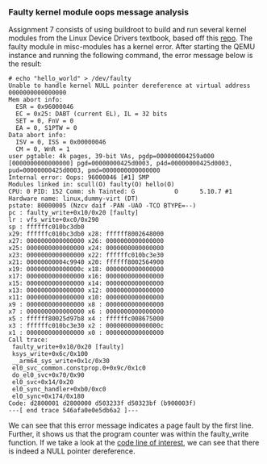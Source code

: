### Faulty kernel module oops message analysis

Assignment 7 consists of using buildroot to build and run several kernel modules from the Linux Device Drivers textbook, based off this [repo](https://github.com/martinezjavier/ldd3). 
The faulty module in misc-modules has a kernel error. After starting the QEMU instance and running the following command, the error message below is the result: 

```
# echo "hello_world" > /dev/faulty
Unable to handle kernel NULL pointer dereference at virtual address 0000000000000000
Mem abort info:
  ESR = 0x96000046
  EC = 0x25: DABT (current EL), IL = 32 bits
  SET = 0, FnV = 0
  EA = 0, S1PTW = 0
Data abort info:
  ISV = 0, ISS = 0x00000046
  CM = 0, WnR = 1
user pgtable: 4k pages, 39-bit VAs, pgdp=000000004259a000
[0000000000000000] pgd=00000000425d0003, p4d=00000000425d0003, pud=00000000425d0003, pmd=0000000000000000
Internal error: Oops: 96000046 [#1] SMP
Modules linked in: scull(O) faulty(O) hello(O)
CPU: 0 PID: 152 Comm: sh Tainted: G           O      5.10.7 #1
Hardware name: linux,dummy-virt (DT)
pstate: 80000005 (Nzcv daif -PAN -UAO -TCO BTYPE=--)
pc : faulty_write+0x10/0x20 [faulty]
lr : vfs_write+0xc0/0x290
sp : ffffffc010bc3db0
x29: ffffffc010bc3db0 x28: ffffff8002648000
x27: 0000000000000000 x26: 0000000000000000
x25: 0000000000000000 x24: 0000000000000000
x23: 0000000000000000 x22: ffffffc010bc3e30
x21: 00000000004c9940 x20: ffffff8002564900
x19: 000000000000000c x18: 0000000000000000
x17: 0000000000000000 x16: 0000000000000000
x15: 0000000000000000 x14: 0000000000000000
x13: 0000000000000000 x12: 0000000000000000
x11: 0000000000000000 x10: 0000000000000000
x9 : 0000000000000000 x8 : 0000000000000000
x7 : 0000000000000000 x6 : 0000000000000000
x5 : ffffff80025d97b8 x4 : ffffffc008675000
x3 : ffffffc010bc3e30 x2 : 000000000000000c
x1 : 0000000000000000 x0 : 0000000000000000
Call trace:
 faulty_write+0x10/0x20 [faulty]
 ksys_write+0x6c/0x100
 __arm64_sys_write+0x1c/0x30
 el0_svc_common.constprop.0+0x9c/0x1c0
 do_el0_svc+0x70/0x90
 el0_svc+0x14/0x20
 el0_sync_handler+0xb0/0xc0
 el0_sync+0x174/0x180
Code: d2800001 d2800000 d503233f d50323bf (b900003f)
---[ end trace 546afa0e0e5db6a2 ]---
```

We can see that this error message indicates a page fault by the first line. Further, it shows us that the program counter was within the faulty_write function. 
If we take a look at the [code line of interest](https://github.com/cu-ecen-aeld/assignment-7-jmichael16/blob/117fbf20b34fc093e5457008253a505f621f307d/misc-modules/faulty.c#L53),
we can see that there is indeed a NULL pointer dereference. 

